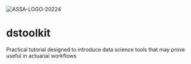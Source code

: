 ![ASSA-LOGO-20224](https://user-images.githubusercontent.com/5680639/224664949-db0e6ded-5bb5-4cbe-8322-29c5f27bae11.png)


# dstoolkit
Practical tutorial designed to introduce data science tools that may prove useful in actuarial workflows
